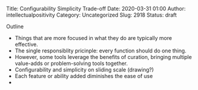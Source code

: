 Title: Configurability Simplicity Trade-off
Date: 2020-03-31 01:00
Author: intellectualpositivity
Category: Uncategorized
Slug: 2918
Status: draft

Outline

-   Things that are more focused in what they do are typically more effective.
-   The single responsiblity pricinple: every function should do one thing.
-   However, some tools leverage the benefits of curation, bringing multiple value-adds or problem-solving tools together.
-   Configurability and simplicity on sliding scale (drawing?)
-   Each feature or ability added diminishes the ease of use
-   
